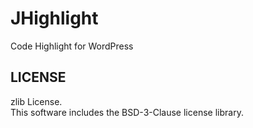 # JHighlight
Code Highlight for WordPress

## LICENSE
zlib License.  
This software includes the BSD-3-Clause license library.
